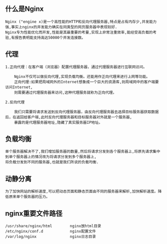 ## 什么是Nginx
    Nginx ("engine x)是一个高性能的HTTP和反向代理服务器,特点是占有内存少,并发能力强,事实上nginx的并发能力确实在同类型的网页服务器中表现较好.
    Nginx专为性能优化而开发,性能是其最重要的考量,实现上非常注重效率,能经受高负载的考验,有报告表明能支持高达50000个并发连接数。 

## 代理
    1.正向代理：在客户端（浏览器）配置代理服务器，通过代理服务器进行互联网访问。

        Nginx不仅可以做反向代理,实现负载均衡。还能用作正向代理来进行上网等功能。
        正向代理:如果把局域网外的Internet想象成一个巨大的资源库,则局域网中的客户端要访问Internet,
        则需要通过代理服务器来访问,这种代理服务就称为正向代理。

    2.反向代理
    
        我们只需要将请求发送到反向代理服务器，由反向代理服务器去选择目标服务器获取数据后，在返回给客户端,此时反向代理服务器和目标服务器对外就是一个服务器,
        暴露的是代理服务器地址,隐藏了真实服务器IP地址。

## 负载均衡
    单个服务器解决不了,我们增加服务器的数量,然后将请求分发到各个服务器上,将原先请求集中到单个服务器上的情况改为将请求分发到多个服务器上,
    将负载分发到不同的服务器,也就是我们所说的负载均衡.

## 动静分离
    为了加快网站的解析速度,可以把动态页面和静态页面由不同的服务器来解析,加快解析速度。降低原来单个服务器的压力。


## nginx重要文件路径
    /usr/share/nginx/html        nginx放html目录
    /etc/nginx/conf.d            nginx配置文件
    /var/log/nginx               nginx日志目录

